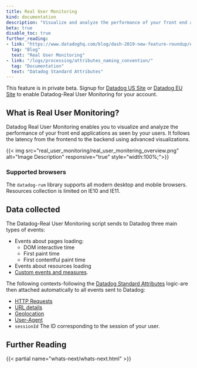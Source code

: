 ```yaml
---
title: Real User Monitoring
kind: documentation
description: "Visualize and analyze the performance of your front end applications as seen by your users."
beta: true
disable_toc: true
further_reading:
- link: "https://www.datadoghq.com/blog/dash-2019-new-feature-roundup/#real-user-monitoring"
  tag: "Blog"
  text: "Real User Monitoring"
- link: "/logs/processing/attributes_naming_convention/"
  tag: "Documentation"
  text: "Datadog Standard Attributes"
---
```


<div class="alert alert-warning">
This feature is in private beta. Signup for <a href="https://app.datadoghq.com/rum/2019signup">Datadog US Site</a> or <a href="https://app.datadoghq.eu/rum/2019signup">Datadog EU Site</a>  to enable Datadog-Real User Monitoring for your account.
</div>

## What is Real User Monitoring?

Datadog Real User Monitoring enables you to visualize and analyze the performance of your front end applications as seen by your users. It follows the latency from the frontend to the backend using advanced visualizations.

{{< img src="real_user_monitoring/real_user_monitering_overview.png" alt="Image Description" responsive="true" style="width:100%;">}}

### Supported browsers

The `datadog-rum` library supports all modern desktop and mobile browsers. Resources collection is limited on IE10 and IE11.

## Data collected

The Datadog-Real User Monitoring script sends to Datadog three main types of events:

- Events about pages loading:
    - DOM interactive time
    - First paint time
    - First contentful paint time
- Events about resources loading
- [Custom events and measures][1].

The following contexts-following the [Datadog Standard Attributes][2] logic-are then attached automatically to all events sent to Datadog:

* [HTTP Requests][3]
* [URL details][4]
* [Geolocation][5]
* [User-Agent][6]
* `sessionId`	The ID corresponding to the session of your user.

## Further Reading

{{< partial name="whats-next/whats-next.html" >}}

[1]: /logs/log_collection/javascript/?tab=us#send-a-custom-log-entry
[2]: /logs/processing/attributes_naming_convention
[3]: /logs/processing/attributes_naming_convention/#http-requests
[4]: /logs/processing/attributes_naming_convention/#url-details-attributes
[5]: /logs/processing/attributes_naming_convention/#geolocation
[6]: /logs/processing/attributes_naming_convention/#user-agent-attributes
